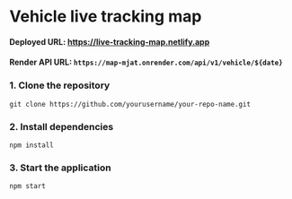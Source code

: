 # Vehicle live tracking map

#### Deployed URL: https://live-tracking-map.netlify.app

#### Render API URL: `https://map-mjat.onrender.com/api/v1/vehicle/${date}`

### 1. Clone the repository
```
git clone https://github.com/yourusername/your-repo-name.git
```

### 2. Install dependencies
```
npm install
```

### 3. Start the application
```
npm start
```
